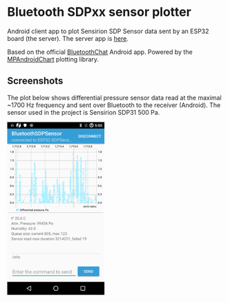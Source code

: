 # Bluetooth SDPxx sensor plotter

Android client app to plot Sensirion SDP Sensor data sent by an ESP32 board (the server). The server app is [here](https://github.com/dizcza/esp32-sdpsensor).

Based on the official [BluetoothChat](https://github.com/android/connectivity-samples/tree/master/BluetoothChat) Android app. Powered by the [MPAndroidChart](https://github.com/PhilJay/MPAndroidChart) plotting library.


## Screenshots

The plot below shows differential pressure sensor data read at the maximal ~1700 Hz frequency and sent over Bluetooth to the receiver (Android). The sensor used in the project is Sensirion SDP31 500 Pa.

<img src="screenshots/main.png" height="400" alt="Screenshot"/>


